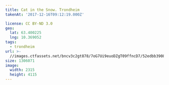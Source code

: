 ```yaml
---
title: Cat in the Snow. Trondheim
takenAt: '2017-12-16T09:12:19.000Z'

license: CC BY-ND 3.0
geo:
  lat: 63.400225
  lng: 10.369052
tags:
  - trondheim
url: >-
  //images.ctfassets.net/bncv3c2gt878/7oG7Ui9euoDZgT09ffncD7/52edbb3908f6a27051e458fae939ebb8/cat-in-the-snow-trondheim_38376300044_o
size: 1306071
image:
  width: 2315
  height: 4115
---
```

